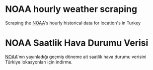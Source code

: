 # NOAA hourly weather scraping

Scraping the [NOAA]('https://www.ncei.noaa.gov/data/global-hourly/access/)'s hourly historical data for location's in Turkey

# NOAA Saatlik Hava Durumu Verisi

[NOAA]('https://www.ncei.noaa.gov/data/global-hourly/access/)'nın yayınladığı geçmiş döneme ait saatlik hava durumu verisini Türkiye lokasyonları için indirme.

